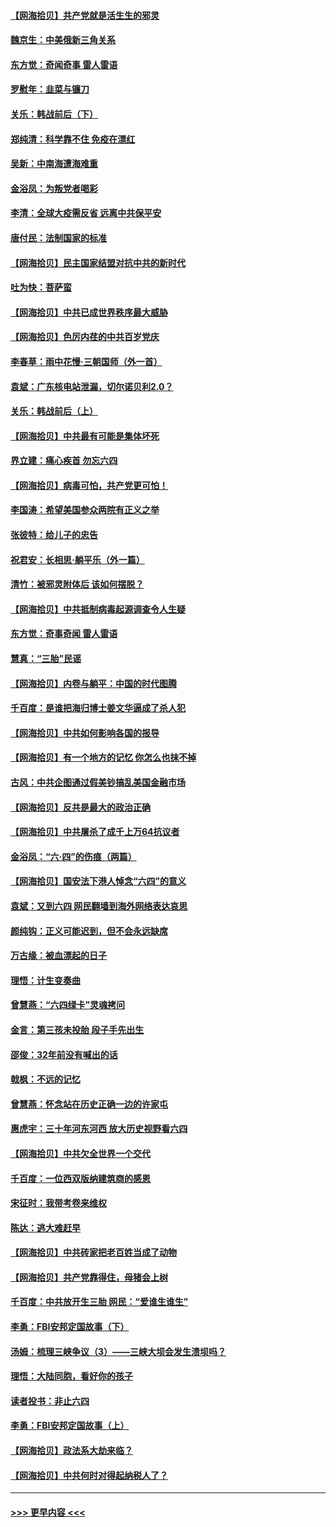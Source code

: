 #### [【网海拾贝】共产党就是活生生的邪灵](../pages/nsc993/n13036627.md?t=06220702) 
#### [魏京生：中美俄新三角关系](../pages/nsc993/n13035986.md?t=06220702) 
#### [东方觉：奇闻奇事 雷人雷语](../pages/nsc993/n13035878.md?t=06220702) 
#### [罗慰年：韭菜与镰刀](../pages/nsc993/n13034374.md?t=06220702) 
#### [关乐：韩战前后（下）](../pages/nsc993/n13034113.md?t=06220702) 
#### [郑纯清：科学靠不住 免疫在漂红](../pages/nsc993/n13034093.md?t=06220702) 
#### [吴新：中南海遭海难重](../pages/nsc993/n13034084.md?t=06220702) 
#### [金浴凤：为叛党者喝彩](../pages/nsc993/n13034058.md?t=06220702) 
#### [李清：全球大疫需反省 远离中共保平安](../pages/nsc993/n13033784.md?t=06220702) 
#### [唐付民：法制国家的标准](../pages/nsc993/n13032944.md?t=06220702) 
#### [【网海拾贝】民主国家结盟对抗中共的新时代](../pages/nsc993/n13031717.md?t=06220702) 
#### [吐为快：菩萨蛮](../pages/nsc993/n13030033.md?t=06220702) 
#### [【网海拾贝】中共已成世界秩序最大威胁](../pages/nsc993/n13028138.md?t=06220702) 
#### [【网海拾贝】色厉内荏的中共百岁党庆](../pages/nsc993/n13025582.md?t=06220702) 
#### [李春草：雨中花慢‧三朝国师（外一首）](../pages/nsc993/n13025567.md?t=06220702) 
#### [袁斌：广东核电站泄漏，切尔诺贝利2.0？](../pages/nsc993/n13025475.md?t=06220702) 
#### [关乐：韩战前后（上）](../pages/nsc993/n13025387.md?t=06220702) 
#### [【网海拾贝】中共最有可能是集体坏死](../pages/nsc993/n13023101.md?t=06220702) 
#### [界立建：痛心疾首 勿忘六四](../pages/nsc993/n13022339.md?t=06220702) 
#### [【网海拾贝】病毒可怕，共产党更可怕！](../pages/nsc993/n13020728.md?t=06220702) 
#### [李国涛：希望美国参众两院有正义之举](../pages/nsc993/n13020674.md?t=06220702) 
#### [张彼特：给儿子的忠告](../pages/nsc993/n13018934.md?t=06220702) 
#### [祝君安：长相思‧躺平乐（外一篇）](../pages/nsc993/n13018923.md?t=06220702) 
#### [清竹：被邪灵附体后 该如何摆脱？](../pages/nsc993/n13018877.md?t=06220702) 
#### [【网海拾贝】中共抵制病毒起源调查令人生疑](../pages/nsc993/n13017785.md?t=06220702) 
#### [东方觉：奇事奇闻 雷人雷语](../pages/nsc993/n13017577.md?t=06220702) 
#### [慧真：“三胎”民谣](../pages/nsc993/n13017394.md?t=06220702) 
#### [【网海拾贝】内卷与躺平：中国的时代图腾](../pages/nsc993/n13016128.md?t=06220702) 
#### [千百度：是谁把海归博士姜文华逼成了杀人犯](../pages/nsc993/n13015218.md?t=06220702) 
#### [【网海拾贝】中共如何影响各国的报导](../pages/nsc993/n13012599.md?t=06220702) 
#### [【网海拾贝】有一个地方的记忆 你怎么也抹不掉](../pages/nsc993/n13009802.md?t=06220702) 
#### [古风：中共企图通过假美钞搞乱美国金融市场](../pages/nsc993/n13009626.md?t=06220702) 
#### [【网海拾贝】反共是最大的政治正确](../pages/nsc993/n13007051.md?t=06220702) 
#### [【网海拾贝】中共屠杀了成千上万64抗议者](../pages/nsc993/n13002713.md?t=06220702) 
#### [金浴凤：“六·四”的伤痕（两篇）](../pages/nsc993/n13001719.md?t=06220702) 
#### [【网海拾贝】国安法下港人悼念“六四”的意义](../pages/nsc993/n13001039.md?t=06220702) 
#### [袁斌：又到六四 网民翻墙到海外网络表达哀思](../pages/nsc993/n13000995.md?t=06220702) 
#### [颜纯钩：正义可能迟到，但不会永远缺席](../pages/nsc993/n13000920.md?t=06220702) 
#### [万古缘：被血漂起的日子](../pages/nsc993/n13000914.md?t=06220702) 
#### [理悟：计生变奏曲](../pages/nsc993/n13000414.md?t=06220702) 
#### [曾慧燕：“六四绿卡”灵魂拷问](../pages/nsc993/n13000277.md?t=06220702) 
#### [金言：第三孩未投胎 段子手先出生](../pages/nsc993/n13000215.md?t=06220702) 
#### [邵俊：32年前没有喊出的话](../pages/nsc993/n13000181.md?t=06220702) 
#### [戟枫：不远的记忆](../pages/nsc993/n13000121.md?t=06220702) 
#### [曾慧燕：怀念站在历史正确一边的许家屯](../pages/nsc993/n13000073.md?t=06220702) 
#### [惠虎宇：三十年河东河西 放大历史视野看六四](../pages/nsc993/n13000018.md?t=06220702) 
#### [【网海拾贝】中共欠全世界一个交代](../pages/nsc993/n12998706.md?t=06220702) 
#### [千百度：一位西双版纳建筑商的感恩](../pages/nsc993/n12998487.md?t=06220702) 
#### [宋征时：我带考卷来维权](../pages/nsc993/n12994088.md?t=06220702) 
#### [陈达：逃大难赶早](../pages/nsc993/n12993569.md?t=06220702) 
#### [【网海拾贝】中共砖家把老百姓当成了动物](../pages/nsc993/n12993483.md?t=06220702) 
#### [【网海拾贝】共产党靠得住，母猪会上树](../pages/nsc993/n12990730.md?t=06220702) 
#### [千百度：中共放开生三胎 网民：“爱谁生谁生”](../pages/nsc993/n12990644.md?t=06220702) 
#### [李勇：FBI安邦定国故事（下）](../pages/nsc993/n12987854.md?t=06220702) 
#### [汤姆：梳理三峡争议（3）——三峡大坝会发生溃坝吗？](../pages/nsc993/n12989806.md?t=06220702) 
#### [理悟：大陆同胞，看好你的孩子](../pages/nsc993/n12989778.md?t=06220702) 
#### [读者投书：非止六四](../pages/nsc993/n12989673.md?t=06220702) 
#### [李勇：FBI安邦定国故事（上）](../pages/nsc993/n12987749.md?t=06220702) 
#### [【网海拾贝】政法系大劫来临？](../pages/nsc993/n12987596.md?t=06220702) 
#### [【网海拾贝】中共何时对得起纳税人了？](../pages/nsc993/n12985578.md?t=06220702) 

----
#### [ >>> 更早内容 <<< ](../indexes/nsc993-earlier.md)
